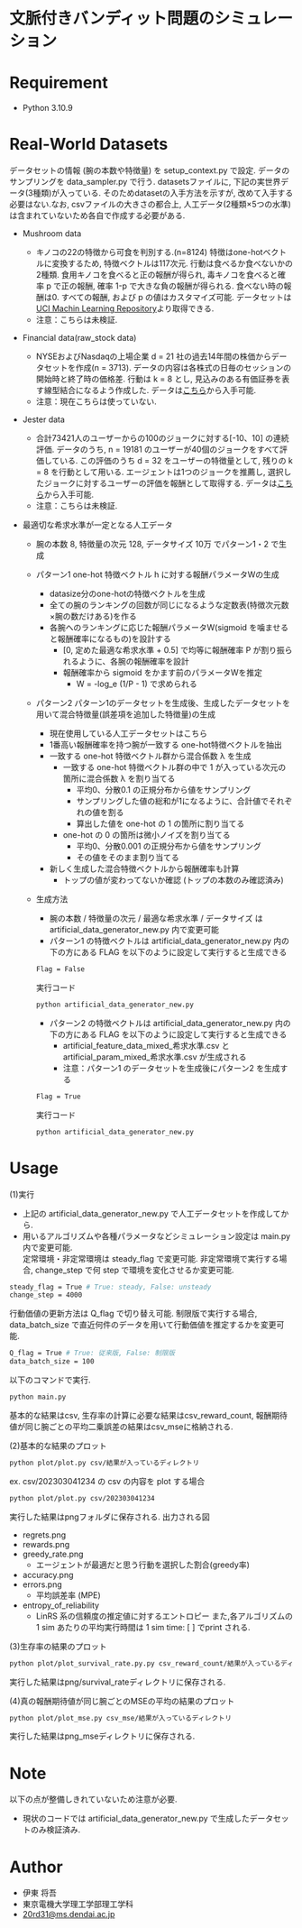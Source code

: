 # 文脈付きバンディット問題のシミュレーション

 
# Requirement
* Python 3.10.9

# Real-World Datasets
データセットの情報 (腕の本数や特徴量) を setup_context.py で設定.
データのサンプリングを data_sampler.py で行う.
datasetsファイルに, 下記の実世界データ(3種類)が入っている. そのためdatasetの入手方法を示すが, 改めて入手する必要はない.なお, csvファイルの大きさの都合上, 人工データ(2種類×5つの水準)は含まれていないため各自で作成する必要がある.

* Mushroom data
    * キノコの22の特徴から可食を判別する.(n=8124) 特徴はone-hotベクトルに変換するため, 特徴ベクトルは117次元. 行動は食べるか食べないかの2種類. 食用キノコを食べると正の報酬が得られ, 毒キノコを食べると確率 p で正の報酬, 確率 1-p で大きな負の報酬が得られる. 食べない時の報酬は0. すべての報酬, および p の値はカスタマイズ可能. データセットは[UCI Machin Learning Repository](https://archive.ics.uci.edu/ml/datasets/mushroom)より取得できる.
    * 注意：こちらは未検証.
* Financial data(raw_stock data)
    * NYSEおよびNasdaqの上場企業 d = 21 社の過去14年間の株価からデータセットを作成(n = 3713). データの内容は各株式の日毎のセッションの開始時と終了時の価格差. 行動は k = 8 とし, 見込みのある有価証券を表す線型結合になるよう作成した. データは[こちら](https://storage.googleapis.com/bandits_datasets/raw_stock_contexts)から入手可能.
    * 注意：現在こちらは使っていない.
* Jester data
    * 合計73421人のユーザーからの100のジョークに対する[-10、10] の連続評価. データのうち, n = 19181 のユーザーが40個のジョークをすべて評価している. この評価のうち d = 32 をユーザーの特徴量として, 残りの k = 8 を行動として用いる. エージェントは1つのジョークを推薦し, 選択したジョークに対するユーザーの評価を報酬として取得する. データは[こちら](https://storage.googleapis.com/bandits_datasets/jester_data_40jokes_19181users.npy)から入手可能.
    * 注意：こちらは未検証.

* 最適切な希求水準が一定となる人工データ
    * 腕の本数 8, 特徴量の次元 128, データサイズ 10万 でパターン1・2 で生成
    * パターン1 one-hot 特徴ベクトル h に対する報酬パラメータWの生成
        * datasize分のone-hotの特徴ベクトルを生成
        * 全ての腕のランキングの回数が同じになるような定数表(特徴次元数×腕の数だけある)を作る
        * 各腕へのランキングに応じた報酬パラメータW(sigmoid を噛ませると報酬確率になるもの)を設計する
            * [0, 定めた最適な希求水準 + 0.5] で均等に報酬確率 P が割り振られるように、各腕の報酬確率を設計
            * 報酬確率から sigmoid をかます前のパラメータWを推定
                * W = -log_e (1/P - 1) で求められる
    * パターン2 パターン1のデータセットを生成後、生成したデータセットを用いて混合特徴量(誤差項を追加した特徴量)の生成
        * 現在使用している人工データセットはこちら
        * 1番高い報酬確率を持つ腕が一致する one-hot特徴ベクトルを抽出
        * 一致する one-hot 特徴ベクトル群から混合係数 λ を生成
            * 一致する one-hot 特徴ベクトル群の中で 1 が入っている次元の箇所に混合係数 λ を割り当てる
                * 平均0、分散0.1 の正規分布から値をサンプリング
                * サンプリングした値の総和が1になるように、合計値でそれぞれの値を割る
                * 算出した値を one-hot の 1 の箇所に割り当てる
            * one-hot の 0 の箇所は微小ノイズを割り当てる
                * 平均0、分散0.001 の正規分布から値をサンプリング
                * その値をそのまま割り当てる
        * 新しく生成した混合特徴ベクトルから報酬確率も計算
            * トップの値が変わってないか確認 (トップの本数のみ確認済み)
    
    * 生成方法
        * 腕の本数 / 特徴量の次元 / 最適な希求水準 / データサイズ は artificial_data_generator_new.py 内で変更可能
        * パターン1 の特徴ベクトルは artificial_data_generator_new.py 内の下の方にある FLAG を以下のように設定して実行すると生成できる
        ```bash
        Flag = False
        ```
        実行コード
        ```bash
        python artificial_data_generator_new.py
        ```
        * パターン2 の特徴ベクトルは artificial_data_generator_new.py 内の下の方にある FLAG を以下のように設定して実行すると生成できる
            * artificial_feature_data_mixed_希求水準.csv と artificial_param_mixed_希求水準.csv が生成される
            * 注意：パターン1 のデータセットを生成後にパターン2 を生成する
        ```bash
        Flag = True
        ```
        実行コード
        ```bash
        python artificial_data_generator_new.py
        ```
        
        
# Usage
(1)実行
* 上記の artificial_data_generator_new.py で人工データセットを作成してから.
* 用いるアルゴリズムや各種パラメータなどシミュレーション設定は main.py 内で変更可能.  
定常環境・非定常環境は steady_flag で変更可能. 非定常環境で実行する場合, change_step で何 step で環境を変化させるか変更可能.
```bash
steady_flag = True # True: steady, False: unsteady
change_step = 4000 
```
行動価値の更新方法は Q_flag で切り替え可能. 制限版で実行する場合, data_batch_size で直近何件のデータを用いて行動価値を推定するかを変更可能.
```bash
Q_flag = True # True: 従来版, False: 制限版
data_batch_size = 100 
```

以下のコマンドで実行.
```bash
python main.py
```
基本的な結果はcsv, 生存率の計算に必要な結果はcsv_reward_count, 報酬期待値が同じ腕ごとの平均二乗誤差の結果はcsv_mseに格納される.

(2)基本的な結果のプロット
```bash
python plot/plot.py csv/結果が入っているディレクトリ
```
ex. csv/202303041234 の csv の内容を plot する場合
```bash
python plot/plot.py csv/202303041234
```
実行した結果はpngフォルダに保存される. 
出力される図

* regrets.png
* rewards.png
* greedy_rate.png
    * エージェントが最適だと思う行動を選択した割合(greedy率)
* accuracy.png
* errors.png
    * 平均誤差率 (MPE)
* entropy_of_reliability
    * LinRS 系の信頼度の推定値に対するエントロピー
    また,各アルゴリズムの 1 sim あたりの平均実行時間は 1 sim time: [ ] でprint される.

(3)生存率の結果のプロット
```bash
python plot/plot_survival_rate.py.py csv_reward_count/結果が入っているディレクトリ 生存ライン 1日のstep数
```
実行した結果はpng/survival_rateディレクトリに保存される. 

(4)真の報酬期待値が同じ腕ごとのMSEの平均の結果のプロット
```bash
python plot/plot_mse.py csv_mse/結果が入っているディレクトリ
```
実行した結果はpng_mseディレクトリに保存される. 
# Note
以下の点が整備しきれていないため注意が必要.

* 現状のコードでは artificial_data_generator_new.py で生成したデータセットのみ検証済み.
 
# Author
* 伊東 将吾
* 東京電機大学理工学部理工学科
* 20rd31@ms.dendai.ac.jp


